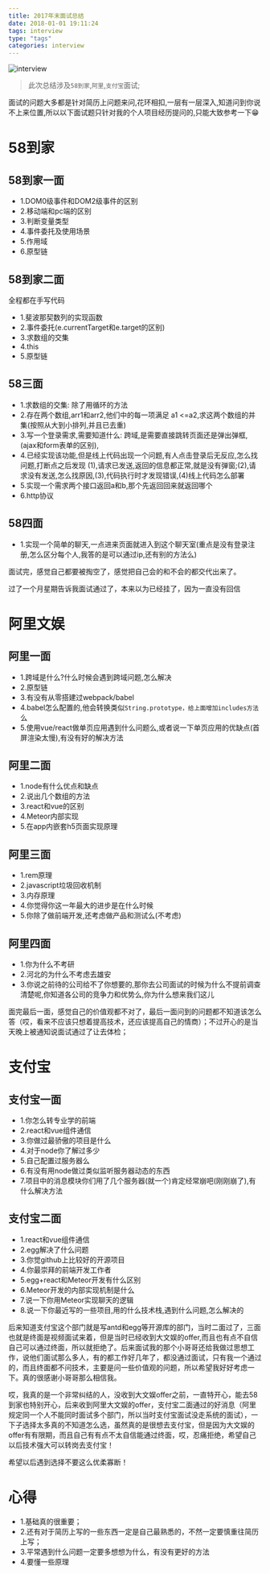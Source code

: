 ```yaml
---
title: 2017年末面试总结
date: 2018-01-01 19:11:24
tags: interview
type: "tags"
categories: interview
---
```

![interview](http://cdn.wangyaxing.cn/possible.jpg)

> 此次总结涉及`58到家`,`阿里`,`支付宝`面试;

面试的问题大多都是针对简历上问题来问,花环相扣,一层有一层深入,知道问到你说不上来位置,所以以下面试题只针对我的个人项目经历提问的,只能大致参考一下😁


<!--more-->

# 58到家

## 58到家一面
- 1.DOM0级事件和DOM2级事件的区别
- 2.移动端和pc端的区别
- 3.判断变量类型
- 4.事件委托及使用场景
- 5.作用域
- 6.原型链


## 58到家二面
全程都在手写代码
- 1.斐波那契数列的实现函数
- 2.事件委托(e.currentTarget和e.target的区别)
- 3.求数组的交集
- 4.this
- 5.原型链


## 58三面
- 1.求数组的交集: 除了用循环的方法
- 2.存在两个数组,arr1和arr2,他们中的每一项满足 a1 <=a2,求这两个数组的并集(按照从大到小排列,并且已去重)
- 3.写一个登录需求,需要知道什么: 跨域,是需要直接跳转页面还是弹出弹框,(ajax和form表单的区别),
- 4.已经实现该功能,但是线上代码出现一个问题,有人点击登录后无反应,怎么找问题,打断点之后发现
(1),请求已发送,返回的信息都正常,就是没有弹窗;(2),请求没有发送,怎么找原因,(3),代码执行时才发现错误,(4)线上代码怎么部署
- 5.实现一个需求两个接口返回a和b,那个先返回回来就返回哪个
- 6.http协议


## 58四面

- 1.实现一个简单的聊天,一点进来页面就进入到这个聊天室(重点是没有登录注册,怎么区分每个人,我答的是可以通过ip,还有别的方法么)

面试完，感觉自己都要被掏空了，感觉把自己会的和不会的都交代出来了。

过了一个月星期告诉我面试通过了，本来以为已经挂了，因为一直没有回信

# 阿里文娱

## 阿里一面
- 1.跨域是什么?什么时候会遇到跨域问题,怎么解决
- 2.原型链
- 3.有没有从零搭建过webpack/babel
- 4.babel怎么配置的,他会转换类似`String.prototype，给上面增加includes方法`么
- 5.使用vue/react做单页应用遇到什么问题么,或者说一下单页应用的优缺点(首屏渲染太慢),有没有好的解决方法


## 阿里二面
- 1.node有什么优点和缺点
- 2.说出几个数组的方法
- 3.react和vue的区别
- 4.Meteor内部实现
- 5.在app内嵌套h5页面实现原理

## 阿里三面
- 1.rem原理
- 2.javascript垃圾回收机制
- 3.内存原理
- 4.你觉得你这一年最大的进步是在什么时候
- 5.你除了做前端开发,还考虑做产品和测试么(不考虑)

## 阿里四面

- 1.你为什么不考研
- 2.河北的为什么不考虑去雄安
- 3.你说之前待的公司给不了你想要的,那你去公司面试的时候为什么不提前调查清楚呢,你知道各公司的竞争力和优势么,你为什么想来我们这儿

面完最后一面，感觉自己的价值观都不对了，最后一面问到的问题都不知道该怎么答（哎，看来不应该只想着提高技术，还应该提高自己的情商）；不过开心的是当天晚上被通知说面试通过了让去体检；

# 支付宝

## 支付宝一面
- 1.你怎么转专业学的前端
- 2.react和vue组件通信
- 3.你做过最骄傲的项目是什么
- 4.对于node你了解过多少
- 5.自己配置过服务器么
- 6.有没有用node做过类似监听服务器动态的东西
- 7.项目中的消息模块你们用了几个服务器(就一个)肯定经常崩吧(刚刚崩了),有什么解决方法

## 支付宝二面
- 1.react和vue组件通信
- 2.egg解决了什么问题
- 3.你觉github上比较好的开源项目
- 4.你最崇拜的前端开发工作者
- 5.egg+react和Meteor开发有什么区别
- 6.Meteor开发的内部实现机制是什么
- 7.说一下你用Meteor实现聊天的逻辑
- 8.说一下你最近写的一些项目,用的什么技术栈,遇到什么问题,怎么解决的

后来知道支付宝这个部门就是写antd和egg等开源库的部门，当时二面过了，三面也就是终面是视频面试来着，但是当时已经收到大文娱的offer,而且也有点不自信自己可以通过终面，所以就拒绝了。后来面试我的那个小哥哥还给我做过思想工作，说他们面试那么多人，有的都工作好几年了，都没通过面试，只有我一个通过的，而且终面都不问技术，主要是问一些价值观的问题，所以希望我好好考虑一下。真的很感谢小哥哥那么相信我。

哎，我真的是一个非常纠结的人，没收到大文娱offer之前，一直特开心，能去58到家也特别开心，后来收到阿里大文娱的offer，支付宝二面通过的好消息（阿里规定同一个人不能同时面试多个部门，所以当时支付宝面试没走系统的面试），一下子选择太多真的不知道怎么选，虽然真的是很想去支付宝，但是因为大文娱的offer有有限期，而且自己有有点不太自信能通过终面，哎，忍痛拒绝，希望自己以后技术强大可以转岗去支付宝！

希望以后遇到选择不要这么优柔寡断！

# 心得
- 1.基础真的很重要；
- 2.还有对于简历上写的一些东西一定是自己最熟悉的，不然一定要慎重往简历上写；
- 3.平常遇到什么问题一定要多想想为什么，有没有更好的方法
- 4.要懂一些原理

